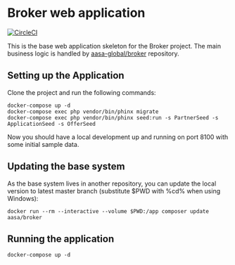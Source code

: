 # Broker web application

[![CircleCI](https://circleci.com/gh/aasa-global/broker-frontend.svg?style=shield&circle-token=08389d4d974569df4b92e070aa1ffbb510a0d5df)](https://circleci.com/gh/aasa-global/broker-frontend)

This is the base web application skeleton for the Broker project. The main business logic is handled by [aasa-global/broker](https://github.com/aasa-global/broker)
repository.

## Setting up the Application

Clone the project and run the following commands:

    docker-compose up -d
    docker-compose exec php vendor/bin/phinx migrate
    docker-compose exec php vendor/bin/phinx seed:run -s PartnerSeed -s ApplicationSeed -s OfferSeed    

Now you should have a local development up and running on port 8100 with some initial sample data.

## Updating the base system

As the base system lives in another repository, you can update the local version to latest master branch (substitute $PWD with %cd% when using Windows):

    docker run --rm --interactive --volume $PWD:/app composer update aasa/broker
    
## Running the application

    docker-compose up -d
    